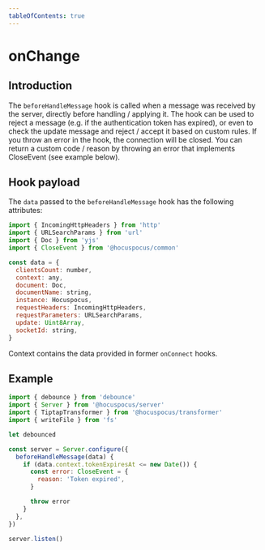 ```yaml
---
tableOfContents: true
---
```


# onChange

## Introduction

The `beforeHandleMessage` hook is called when a message was received by the server, directly before
handling / applying it. The hook can be used to reject a message (e.g. if the authentication token has
expired), or even to check the update message and reject / accept it based on custom rules. If you
throw an error in the hook, the connection will be closed. You can return a custom code / reason by
throwing an error that implements CloseEvent (see example below).

## Hook payload

The `data` passed to the `beforeHandleMessage` hook has the following attributes:

```js
import { IncomingHttpHeaders } from 'http'
import { URLSearchParams } from 'url'
import { Doc } from 'yjs'
import { CloseEvent } from '@hocuspocus/common'

const data = {
  clientsCount: number,
  context: any,
  document: Doc,
  documentName: string,
  instance: Hocuspocus,
  requestHeaders: IncomingHttpHeaders,
  requestParameters: URLSearchParams,
  update: Uint8Array,
  socketId: string,
}
```

Context contains the data provided in former `onConnect` hooks.

## Example

```js
import { debounce } from 'debounce'
import { Server } from '@hocuspocus/server'
import { TiptapTransformer } from '@hocuspocus/transformer'
import { writeFile } from 'fs'

let debounced

const server = Server.configure({
  beforeHandleMessage(data) {
    if (data.context.tokenExpiresAt <= new Date()) {
      const error: CloseEvent = {
        reason: 'Token expired',
      }

      throw error
    }
  },
})

server.listen()
```
